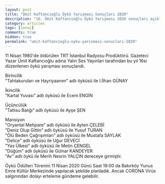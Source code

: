```yaml
---
layout: post
title: "Ümit Kaftancıoğlu Öykü Yarışması Sonuçları 2020"
description: "16. Ümit Kaftancıoğlu Öykü Yarışması 2020 sonuçları açıklanmıştır."
category: articles
tags: [sonuç]
comments: true
hidden: true
permalink: "umit-kaftancioglu-oyku-yarismasi-sonuclari-2020"
---
```


11 Nisan 1980'de öldürülen TRT İstanbul Radyosu Prodüktörü. Gazeteci Yazar Ümit Kaftancıoğlu adına Yalın Ses Yayınları tarafından bu yıl 16si düzenlenen öykü yarışması sonuçlandı.  

Birincilik  
"Tahtakuruları ve Hayriyaanım" adlı öyküsü ile I.İlhan GÜNAY  

İkincilik  
"Kartal Yuvası" adlı öyküsü ile Ecem ENGİN  

Üçüncülük  
"Tatlısu Balığı" adlı öyküsü ile Ayşe ŞEN  

Mansiyon  
"Oryantal Mehpare" adlı öyküsü ile Ayten ÇELEBİ  
"Deniz Olup Gittin" adlı öyküsü ile Yusuf TURAN  
"Ölü Beden Çağrışımları" adlı öyküsü ile Mustafa SAYLAK  
"Delice" adlı öyküsü ile Uğur DEVECİ  
"Yas Ülkesi" adlı öyküsü ile Metin ÇENGEL  
"Düğüm" adlı öyküsü ile Gülnar KANDEYER  
"Av" adlı öykü ile Merih Nesrin YALÇIN dereceye girmiştir.  

Öykü Ödülleri Törenini 11 Nisan 2020 Günü Saat 19:00 da Bakırköy Yunus Emre Kültür Merkezinde yapılacak şekilde planladık. Ancak CORONA Virüs salgınından dolayı erteleme gündeme gelebilir.